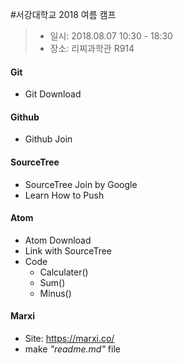 #서강대학교 2018 여름 캠프

> - 일시: 2018.08.07 10:30 - 18:30
> - 장소: 리찌과학관 R914 


#### Git
- Git Download
#### Github
- Github Join
#### SourceTree
- SourceTree Join by Google
- Learn How to Push
#### Atom
- Atom Download
- Link with SourceTree
- Code 
  - Calculater()
  - Sum()
  - Minus()
#### Marxi
- Site: https://marxi.co/
- make *"readme.md"* file





